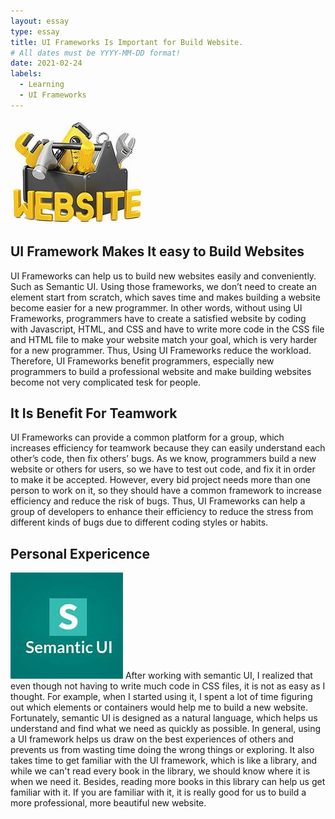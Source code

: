 ```yaml
---
layout: essay
type: essay
title: UI Frameworks Is Important for Build Website.
# All dates must be YYYY-MM-DD format!
date: 2021-02-24
labels: 
  - Learning
  - UI Frameworks
---
```

<img class="ui image" src="../images/website.jpeg">

## UI Framework Makes It easy to Build Websites
UI Frameworks can help us to build new websites easily and conveniently. Such as Semantic UI. Using those frameworks, we don’t need to create an element start from scratch, which saves time and makes building a website become easier for a new programmer. In other words, without using UI Frameworks, programmers have to create a satisfied website by coding with Javascript, HTML, and CSS and have to write more code in the CSS file and HTML file to make your website match your goal, which is very harder for a new programmer. Thus, Using UI Frameworks reduce the workload. Therefore, UI Frameworks benefit programmers, especially new programmers to build a professional website and make building websites become not very complicated tesk for people. 

## It Is Benefit For Teamwork
UI Frameworks can provide a common platform for a group,  which increases efficiency for teamwork because they can easily understand each other’s code, then fix others’ bugs. As we know, programmers build a new website or others for users, so we have to test out code, and fix it in order to make it be accepted. However, every bid project needs more than one person to work on it, so they should have a common framework to increase efficiency and reduce the risk of bugs. Thus, UI Frameworks can help a group of developers to enhance their efficiency to reduce the stress from different kinds of bugs due to different coding styles or habits.
## Personal Expericence
<img class="ui image" src="../images/UI.jpeg">
After working with semantic UI, I realized that even though not having to write much code in CSS files, it is not as easy as I thought. For example, when I started using it, I spent a lot of time figuring out which elements or containers would help me to build a new website. Fortunately, semantic UI is designed as a natural language, which helps us understand and find what we need as quickly as possible.  In general, using a UI framework helps us draw on the best experiences of others and prevents us from wasting time doing the wrong things or exploring. It also takes time to get familiar with the UI framework, which is like a library, and while we can't read every book in the library, we should know where it is when we need it. Besides, reading more books in this library can help us get familiar with it. If you are familiar with it, it is really good for us to build a more professional, more beautiful new website.
